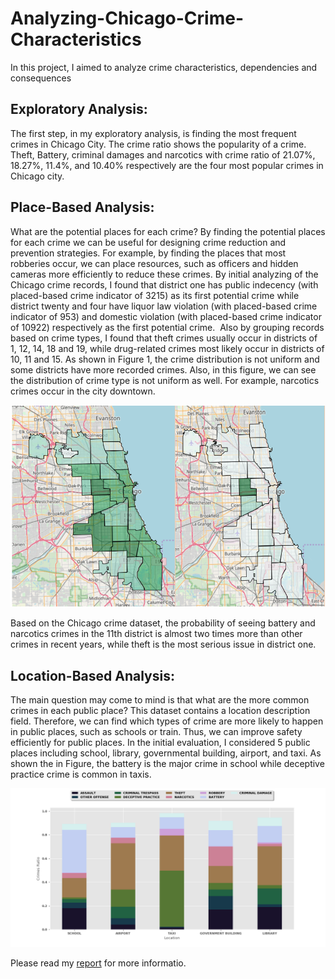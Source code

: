 # Analyzing-Chicago-Crime-Characteristics
In this project, I aimed to analyze crime characteristics, dependencies and consequences

## Exploratory Analysis:
The first step, in my exploratory analysis, is finding the most frequent crimes in Chicago City. The crime ratio shows the popularity of a crime. Theft, Battery, criminal damages and narcotics with crime ratio of 21.07%, 18.27%, 11.4%, and 10.40% respectively are the four most popular crimes in Chicago city.

## Place-Based Analysis:
What are the potential places for each crime? By finding the potential places for each crime we can be useful for designing crime reduction and prevention strategies. For example, by finding the places that most robberies occur, we can place resources, such as officers and hidden cameras more efficiently to reduce these crimes. By initial analyzing of the Chicago crime records, I found that district one has public indecency (with placed-based crime indicator of 3215) as its first potential crime while district twenty and four have liquor law violation (with placed-based crime indicator of 953) and domestic violation (with placed-based crime indicator of 10922) respectively as the first potential crime.
 Also by grouping records based on crime types, I found that theft crimes usually occur in districts of 1, 12, 14, 18 and 19, while drug-related crimes most likely occur in districts of 10, 11 and 15. As shown in Figure 1, the crime distribution is not uniform and some districts have more recorded crimes. Also, in this figure, we can see the distribution of crime type is not uniform as well. For example, narcotics crimes occur in the city downtown.


<p align="center">
  <img src="./MapFig.png" width="600"/>
</p>

Based on the Chicago crime dataset, the probability of seeing battery and narcotics crimes in the 11th district is almost two times more than other crimes in recent years, while theft is the most serious issue in district one.

## Location-Based Analysis: 
The main question may come to mind is that  what are the more common crimes in each public place? This dataset contains a location description field. Therefore, we can find which types of crime are more likely to happen in public places, such as schools or train. Thus, we can improve safety efficiently for public places. In the initial evaluation, I considered 5 public places including school, library, governmental building, airport, and taxi. As shown the in Figure, the battery is the major crime in school while deceptive practice crime is common in taxis.


<p align="center">
  <img src="./Public_Place_Crimes.png" width="600"/>
</p>

Please read my [report](./crime_project.docx) for more informatio.
